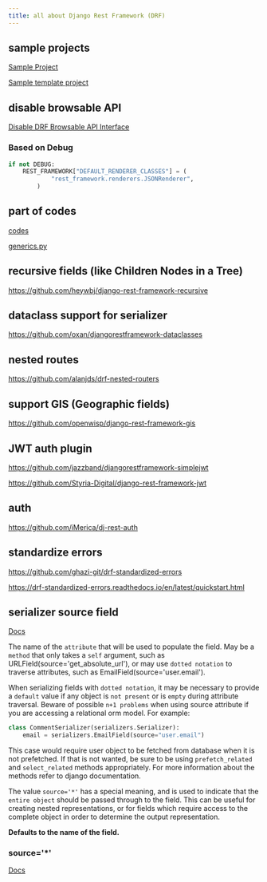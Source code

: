 ```yaml
---
title: all about Django Rest Framework (DRF)
---
```


## sample projects

[Sample Project](https://github.com/erdem/DRF-TDD-example/tree/master)

[Sample template project](https://github.com/weynelucas/drf-project-template/tree/master)

## disable browsable API

[Disable DRF Browsable API Interface](https://studygyaan.com/django/disabling-django-rest-frameworks-browsable-api-interface?amp=1)

### Based on Debug

```py
if not DEBUG:
    REST_FRAMEWORK["DEFAULT_RENDERER_CLASSES"] = (
            "rest_framework.renderers.JSONRenderer",
        )
```

## part of codes

[codes](https://github.com/encode/django-rest-framework/tree/master/rest_framework)

[generics.py](https://github.com/encode/django-rest-framework/blob/master/rest_framework/generics.py)

## recursive fields (like Children Nodes in a Tree)

<https://github.com/heywbj/django-rest-framework-recursive>

## dataclass support for serializer

<https://github.com/oxan/djangorestframework-dataclasses>

## nested routes

<https://github.com/alanjds/drf-nested-routers>

## support GIS (Geographic fields)

<https://github.com/openwisp/django-rest-framework-gis>

## JWT auth plugin

<https://github.com/jazzband/djangorestframework-simplejwt>

<https://github.com/Styria-Digital/django-rest-framework-jwt>

## auth

<https://github.com/iMerica/dj-rest-auth>

## standardize errors

<https://github.com/ghazi-git/drf-standardized-errors>

<https://drf-standardized-errors.readthedocs.io/en/latest/quickstart.html>

## serializer source field

[Docs](https://www.django-rest-framework.org/api-guide/fields/#source)

The name of the `attribute` that will be used to populate the field. May be a `method` that only takes a `self` argument, such as URLField(source='get_absolute_url'), or may use `dotted notation` to traverse attributes, such as EmailField(source='user.email').

When serializing fields with `dotted notation`, it may be necessary to provide a `default` value if any object is `not present` or is `empty` during attribute traversal. Beware of possible `n+1 problems` when using source attribute if you are accessing a relational orm model. For example:

```py
class CommentSerializer(serializers.Serializer):
    email = serializers.EmailField(source="user.email")
```

This case would require user object to be fetched from database when it is not prefetched. If that is not wanted, be sure to be using `prefetch_related` and `select_related` methods appropriately. For more information about the methods refer to django documentation.

The value `source='*'` has a special meaning, and is used to indicate that the `entire object` should be passed through to the field. This can be useful for creating nested representations, or for fields which require access to the complete object in order to determine the output representation.

**Defaults to the name of the field.**

### source='*'

[Docs](https://www.django-rest-framework.org/api-guide/fields/#using-source)
